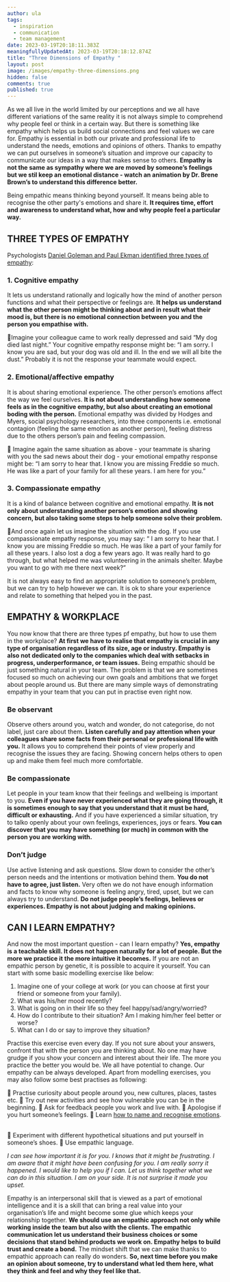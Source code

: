 ```yaml
---
author: ula
tags:
  - inspiration
  - communication
  - team management
date: 2023-03-19T20:18:11.383Z
meaningfullyUpdatedAt: 2023-03-19T20:18:12.874Z
title: "Three Dimensions of Empathy "
layout: post
image: /images/empathy-three-dimensions.png
hidden: false
comments: true
published: true
---
```

As we all live in the world limited by our perceptions and we all have different variations of the same reality it is not always simple to comprehend why people feel or think in a certain way. But there is something like empathy which helps us build social connections and feel values we care for. Empathy is essential in both our private and professional life to understand the needs, emotions and opinions of others. Thanks to empathy we can put ourselves in someone’s situation and improve our capacity to communicate our ideas in a way that makes sense to others. **Empathy is not the same as sympathy where we are moved by someone’s feelings but we stil keep an emotional distance - watch an animation by Dr. Brene Brown’s to understand this difference better.**   

<YouTubeEmbed url='https://www.youtube.com/watch?v=KZBTYViDPlQ' />

Being empathic means thinking beyond yourself. It means being able to recognise the other party's emotions and share it. **It requires time, effort and awareness to understand what, how and why people feel a particular way.** 

## THREE TYPES OF EMPATHY

Psychologists [Daniel Goleman and Paul Ekman identified three types of empathy](https://www.youtube.com/watch?v=WdDVvLEKoc8): 

### 1. Cognitive empathy

It lets us understand rationally and logically how the mind of another person functions and what their perspective or feelings are. **It helps us understand what the other person might be thinking about and in result what their mood is, but there is no emotional connection between you and the person you empathise with.** 

📍Imagine your colleague came to work really depressed and said “My dog died last night.” Your cognitive empathy response might be: “I am sorry. I know you are sad, but your dog was old and ill. In the end we will all bite the dust.” Probably it is not the response your teammate would expect.  

### 2. Emotional/affective empathy

It is about sharing emotional experience. The other person’s emotions affect the way we feel ourselves. **It is not about understanding how someone feels as in the cognitive empathy, but also about creating an emotional boding with the person.** Emotional empathy was divided by Hodges and Myers, social psychology researchers, into three components i.e. emotional contagion (feeling  the same emotion as another person), feeling distress due to the others person’s pain and feeling compassion.

📍 Imagine again the same situation as above - your teammate is sharing with you the sad news about their dog - your emotional empathy response might be: “I am sorry to hear that. I know you are missing Freddie so much. He was like a part of your family for all these years. I am here for you.”  

### 3. Compassionate empathy

It is a kind of balance between cognitive and emotional empathy. **It is not only about understanding another person’s emotion and showing concern, but also taking some steps to help someone solve their problem.**  

📍And once again let us imagine the situation with the dog. If you use compassionate empathy response, you may say: “ I am sorry to hear that. I know you are missing Freddie so much. He was like a part of your family for all these years. I also lost a dog a few years ago. It was really hard to go through, but what helped me was volunteering in the animals shelter. Maybe you want to go with me there next week?” 

It is not always easy to find an appropriate solution to someone’s problem, but we can try to help however we can. It is ok to share your experience and relate to something that helped you in the past.  

<GiphyEmbed url='https://giphy.com/clips/DuncanvilleFOX-fox-foxtv-duncanville-Mqpmtpn8OYBZodvF9g' />

## EMPATHY & WORKPLACE   

You now know that there are three types pf empathy, but how to use them in the workplace? **At first we have to realise that empathy is crucial in any type of organisation regardless of its size, age or industry. Empathy is also not dedicated only to the companies which deal with setbacks in progress, underperformance, or team issues.** Being empathic should be just something natural in your team. The problem is that we are sometimes focused so much on achieving our own goals and ambitions that we forget about people around us. But there are many simple ways of demonstrating empathy in your team that you can put in practise even right now.  

### **Be observant**

Observe others around you, watch and wonder, do not categorise, do not label, just care about them. **Listen carefully and pay attention when your colleagues share some facts from their personal or professional life with you.** It allows you to comprehend their points of view properly and recognise the issues they are facing. Showing concern helps others to open up and make them feel much more comfortable.

<GiphyEmbed url='https://giphy.com/gifs/betplus-bet-plus-real-husbands-of-hollywood-BhZacnk7mGZQFhtGTZ' />

### **Be compassionate**

 Let people in your team know that their feelings and wellbeing is important to you. **Even if you have never experienced what they are going through, it is sometimes enough to say that you understand that it must be hard, difficult or exhausting.** And if you have experienced a similar situation, try to talko openly about your own feelings, experiences, joys or fears. **You can discover that you may have something (or much) in common with the person you are working with.**  

### **Don’t judge**

Use active listening and ask questions. Slow down to consider the other’s person needs and the intentions or motivation behind them. **You do not have to agree, just listen.** Very often we do not have enough information and facts to know why someone is feeling angry, tired, upset, but we can always try to understand. **Do not judge people’s feelings, believes or experiences. Empathy is not about judging and making opinions.** 

## CAN I LEARN EMPATHY?

<GiphyEmbed url='https://giphy.com/gifs/salih-whatever-loading-salih-Hys63WZ4UHlAc' />

And now the most important question - can I learn empathy? **Yes, empathy is a teachable skill. It does not happen naturally for a lot of people. But the more we practice it the more intuitive it becomes.** If you are not an empathic person by genetic, it is possible to acquire it yourself.  You can start with some basic modelling exercise like below: 

1. Imagine one of your college at work (or you can choose at first your friend or someone from your family). 
2. What was his/her mood recently?
3. What is going on in their life so they feel happy/sad/angry/worried?
4. How do I contribute to their situation? Am I making him/her feel better or worse? 
5. What can I do or say to improve they situation?  

Practise this exercise even every day. If you not sure about your answers, confront that with the person you are thinking about. No one may have grudge if you show your concern and interest about their life. The more you practice the better you would be. We all have potential to change. Our empathy can be always developed. Apart from modelling exercises, you may also follow some best practises as following:  

🧡 Practise curiosity about people around you, new cultures, places, tastes etc.
🧡 Try out new activities and see how vulnerable you can be in the beginning. 
🧡 Ask for feedback people you work and live with. 
🧡 Apologise if you hurt someone’s feelings. 
🧡 Learn [how to name and recognise emotions](https://advice.theshineapp.com/articles/struggling-to-name-how-you-feel-try-using-this-wheel/).  

<YouTubeEmbed url='https://youtu.be/ZxfJicfyCdg' />

🧡 Experiment with different hypothetical situations and put yourself in someone’s shoes. 
🧡 Use empathic language.

*I can see how important it is for you. 
I knows that it might be frustrating. 
I am aware that it might have been confusing for you. 
I am really sorry it happened. 
I would like to help you if I can. 
Let us think together what we can do in this situation. 
I am on your side. It is not surprise it made you upset.* 

Empathy is an interpersonal skill that is viewed as a part of emotional intelligence and it is a skill that can bring a real value into your organisation’s life and might become some glue which keeps your relationship together. **We should use an empathic approach not only while working inside the team but also with the clients. The empathic communication let us understand their business choices or some decisions that stand behind products we work on. Empathy helps to build trust and create a bond.** The mindset shift that we can make thanks to empathic approach can really do wonders. **So, next time before you make an opinion about someone, try to understand what led them here, what they think and feel and why they feel like that.**